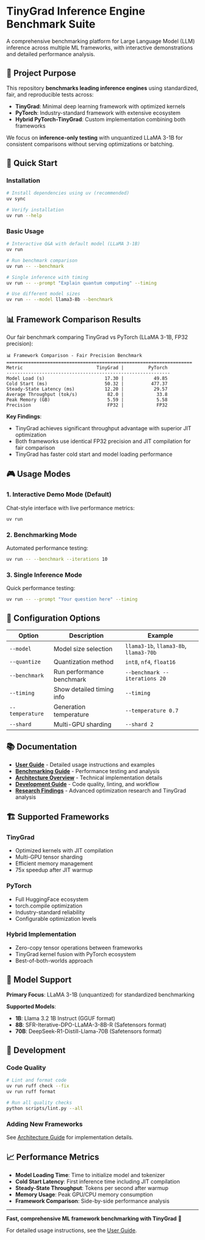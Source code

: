 # TinyGrad Inference Engine Benchmark Suite

A comprehensive benchmarking platform for Large Language Model (LLM) inference across multiple ML frameworks, with interactive demonstrations and detailed performance analysis.

## 🎯 Project Purpose

This repository **benchmarks leading inference engines** using standardized, fair, and reproducible tests across:

- **TinyGrad**: Minimal deep learning framework with optimized kernels
- **PyTorch**: Industry-standard framework with extensive ecosystem
- **Hybrid PyTorch-TinyGrad**: Custom implementation combining both frameworks

We focus on **inference-only testing** with unquantized LLaMA 3-1B for consistent comparisons without serving optimizations or batching.

## 🚀 Quick Start

### Installation
```bash
# Install dependencies using uv (recommended)
uv sync

# Verify installation
uv run --help
```

### Basic Usage
```bash
# Interactive Q&A with default model (LLaMA 3-1B)
uv run

# Run benchmark comparison
uv run -- --benchmark

# Single inference with timing
uv run -- --prompt "Explain quantum computing" --timing

# Use different model sizes
uv run -- --model llama3-8b --benchmark
```

## 📊 Framework Comparison Results

Our fair benchmark comparing TinyGrad vs PyTorch (LLaMA 3-1B, FP32 precision):

```
📊 Framework Comparison - Fair Precision Benchmark
====================================================================
Metric                           TinyGrad |         PyTorch
------------------------------------------------------------
Model Load (s)                      17.30 |           49.85
Cold Start (ms)                     50.32 |          477.37
Steady-State Latency (ms)           12.20 |           29.57
Average Throughput (tok/s)           82.0 |            33.8
Peak Memory (GB)                     5.59 |            5.58
Precision                            FP32 |            FP32
```

**Key Findings**:
- TinyGrad achieves significant throughput advantage with superior JIT optimization
- Both frameworks use identical FP32 precision and JIT compilation for fair comparison
- TinyGrad has faster cold start and model loading performance

## 🎮 Usage Modes

### 1. Interactive Demo Mode (Default)
Chat-style interface with live performance metrics:
```bash
uv run
```

### 2. Benchmarking Mode
Automated performance testing:
```bash
uv run -- --benchmark --iterations 10
```

### 3. Single Inference Mode
Quick performance testing:
```bash
uv run -- --prompt "Your question here" --timing
```

## 🔧 Configuration Options

| Option | Description | Example |
|--------|-------------|---------|
| `--model` | Model size selection | `llama3-1b`, `llama3-8b`, `llama3-70b` |
| `--quantize` | Quantization method | `int8`, `nf4`, `float16` |
| `--benchmark` | Run performance benchmark | `--benchmark --iterations 20` |
| `--timing` | Show detailed timing info | `--timing` |
| `--temperature` | Generation temperature | `--temperature 0.7` |
| `--shard` | Multi-GPU sharding | `--shard 2` |

## 📚 Documentation

- **[User Guide](docs/user-guide.md)** - Detailed usage instructions and examples
- **[Benchmarking Guide](docs/benchmarking.md)** - Performance testing and analysis
- **[Architecture Overview](docs/architecture.md)** - Technical implementation details
- **[Development Guide](docs/development.md)** - Code quality, linting, and workflow
- **[Research Findings](docs/research.md)** - Advanced optimization research and TinyGrad analysis

## 🏗️ Supported Frameworks

### TinyGrad
- Optimized kernels with JIT compilation
- Multi-GPU tensor sharding
- Efficient memory management
- 75x speedup after JIT warmup

### PyTorch
- Full HuggingFace ecosystem
- torch.compile optimization
- Industry-standard reliability
- Configurable optimization levels

### Hybrid Implementation
- Zero-copy tensor operations between frameworks
- TinyGrad kernel fusion with PyTorch ecosystem
- Best-of-both-worlds approach

## 🎯 Model Support

**Primary Focus**: LLaMA 3-1B (unquantized) for standardized benchmarking

**Supported Models**:
- **1B**: Llama 3.2 1B Instruct (GGUF format)
- **8B**: SFR-Iterative-DPO-LLaMA-3-8B-R (Safetensors format)
- **70B**: DeepSeek-R1-Distill-Llama-70B (Safetensors format)

## 🚧 Development

### Code Quality
```bash
# Lint and format code
uv run ruff check --fix
uv run ruff format

# Run all quality checks
python scripts/lint.py --all
```

### Adding New Frameworks
See [Architecture Guide](docs/architecture.md#adding-new-frameworks) for implementation details.

## 📈 Performance Metrics

- **Model Loading Time**: Time to initialize model and tokenizer
- **Cold Start Latency**: First inference time including JIT compilation
- **Steady-State Throughput**: Tokens per second after warmup
- **Memory Usage**: Peak GPU/CPU memory consumption
- **Framework Comparison**: Side-by-side performance analysis

---

**Fast, comprehensive ML framework benchmarking with TinyGrad** 🚀

For detailed usage instructions, see the [User Guide](docs/user-guide.md).